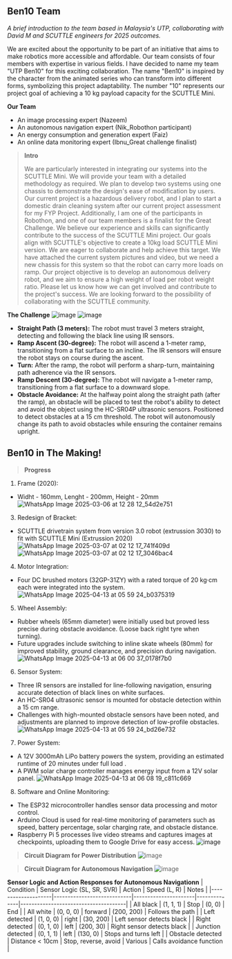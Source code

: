 ## Ben10 Team
_A brief introduction to the team based in Malaysia's UTP, collaborating with David M and SCUTTLE engineers for 2025 outcomes._

We are excited about the opportunity to be part of an initiative that aims to make robotics more accessible and affordable. Our team consists of four members with expertise in various fields. I have decided to name my team "UTP Ben10" for this exciting collaboration. The name "Ben10" is inspired by the character from the animated series who can transform into different forms, symbolizing this project adaptability. The number "10" represents our project goal of achieving a 10 kg payload capacity for the SCUTTLE Mini.

**Our Team**
* An image processing expert (Nazeem)
* An autonomous navigation expert (Nik_Robothon participant)
* An energy consumption and generation expert (Faiz)
* An online data monitoring expert (Ibnu_Great challenge finalist)

> **Intro**
> 
> We are particularly interested in integrating our systems into the SCUTTLE Mini. We will provide your team with a detailed methodology as required. We plan to develop two systems using one chassis to demonstrate the design's ease of modification by users. Our current project is a hazardous delivery robot, and I plan to start a domestic drain cleaning system after our current project assessment for my FYP Project.
Additionally, I am one of the participants in Robothon, and one of our team members is a finalist for the Great Challenge. We believe our experience and skills can significantly contribute to the success of the SCUTTLE Mini project.
Our goals align with SCUTTLE's objective to create a 10kg load SCUTTLE Mini version. We are eager to collaborate and help achieve this target. We have attached the current system pictures and video, but we need a new chassis for this system so that the robot can carry more loads on ramp. Our project objective is to develop an autonomous delivery robot, and we aim to ensure a high weight of load per robot weight ratio.
Please let us know how we can get involved and contribute to the project's success. We are looking forward to the possibility of collaborating with the SCUTTLE community.
>
> 

**The Challenge**
![image](https://github.com/user-attachments/assets/e183ad0a-6fa4-44ac-ab6a-77fcfa4f32dc)
![image](https://github.com/user-attachments/assets/ba596044-bf2f-4df3-a9e7-f7cbcedc5b7c)


* **Straight Path (3 meters):** The robot must travel 3 meters straight, detecting and following the black line using IR sensors.
* **Ramp Ascent (30-degree):** The robot will ascend a 1-meter ramp, transitioning from a flat surface to an incline. The IR sensors will ensure the robot stays on course during the ascent.
* **Turn:** After the ramp, the robot will perform a sharp-turn, maintaining path adherence via the IR sensors.
* **Ramp Descent (30-degree):** The robot will navigate a 1-meter ramp, transitioning from a flat surface to a downward slope.
* **Obstacle Avoidance:** At the halfway point along the straight path (after the ramp), an obstacle will be placed to test the robot's ability to detect and avoid the object using the HC-SR04P ultrasonic sensors. Positioned to detect obstacles at a 15 cm threshold. The robot will autonomously change its path to avoid obstacles while ensuring the container remains upright.


## Ben10 in The Making!
> **Progress**

1. Frame (2020):
* Widht - 160mm, Lenght - 200mm, Height - 20mm\
![WhatsApp Image 2025-03-06 at 12 28 12_54d2e751](https://github.com/user-attachments/assets/8a433e03-082a-4091-a33d-c3594a6976b0)
3. Redesign of Bracket:
* SCUTTLE drivetrain system from version 3.0 robot (extrussion 3030) to fit with SCUTTLE Mini (Extrussion 2020)\
![WhatsApp Image 2025-03-07 at 02 12 17_741f409d](https://github.com/user-attachments/assets/12f1cdc7-7353-4467-a8b5-14ebdfaf27b5)
![WhatsApp Image 2025-03-07 at 02 12 17_3046bac4](https://github.com/user-attachments/assets/07e0d67a-9078-429f-88a6-bf0de6aa4962)
4. Motor Integration:
* Four DC brushed motors (32GP-31ZY) with a rated torque of 20 kg·cm each were integrated into the system.
![WhatsApp Image 2025-04-13 at 05 59 24_b0375319](https://github.com/user-attachments/assets/aef2e7f3-fd2e-44ee-a83c-d587f52a0ef3)
5. Wheel Assembly:
* Rubber wheels (65mm diameter) were initially used but proved less precise during obstacle avoidance. (Loose back right tyre when turning).
* Future upgrades include switching to inline skate wheels (80mm) for improved stability, ground clearance, and precision during navigation.
![WhatsApp Image 2025-04-13 at 06 00 37_0178f7b0](https://github.com/user-attachments/assets/3059517d-da07-4dc4-823d-0ca82a4a914e)
6. Sensor System: 
* Three IR sensors are installed for line-following navigation, ensuring accurate detection of black lines on white surfaces.
* An HC-SR04 ultrasonic sensor is mounted for obstacle detection within a 15 cm range.
* Challenges with high-mounted obstacle sensors have been noted, and adjustments are planned to improve detection of low-profile obstacles.
![WhatsApp Image 2025-04-13 at 05 59 24_bd26e732](https://github.com/user-attachments/assets/60cb1737-04c0-48bc-b574-ba9d5c650324)
7. Power System:
* A 12V 3000mAh LiPo battery powers the system, providing an estimated runtime of 20 minutes under full load .
* A PWM solar charge controller manages energy input from a 12V solar panel.
![WhatsApp Image 2025-04-13 at 06 08 19_c811c669](https://github.com/user-attachments/assets/bf3fc5cc-54e6-4adf-9909-d9cca90547a3)
8. Software and Online Monitoring:
* The ESP32 microcontroller handles sensor data processing and motor control.
* Arduino Cloud is used for real-time monitoring of parameters such as speed, battery percentage, solar charging rate, and obstacle distance.
* Raspberry Pi 5 processes live video streams and captures images at checkpoints, uploading them to Google Drive for easy access.
![image](https://github.com/user-attachments/assets/074d29a6-4065-4282-ad5d-727482638f3b)

> **Circuit Diagram for Power Distribution**
![image](https://github.com/user-attachments/assets/879e07df-063e-479a-a3b8-9cb31f8b41f8)

> **Circuit Diagram for Autonomous Navigation**
![image](https://github.com/user-attachments/assets/aef6cf74-2227-4ffb-b10f-fd6bee6ff351)

**Sensor Logic and Action Responses for Autonomous Navigationn**
| Condition          | Sensor Logic (SL, SR, SVR) | Action               | Speed (L, R) | Notes                                |
|--------------------|----------------------------|----------------------|--------------|--------------------------------------|
| All black          | (1, 1, 1)                  | Stop                 | (0, 0)       | End                                  |
| All white          | (0, 0, 0)                  | forward              | (200, 200)   | Follows the path                     |
| Left detected      | (1, 0, 0)                  | right                | (30, 200)    | Left sensor detects black            |
| Right detected     | (0, 1, 0)                  | left                 | (200, 30)    | Right sensor detects black           |
| Junction detected  | (0, 1, 1)                  | left                 | (130, 0)     | Stops and turns left                 |
| Obstacle detected  | Distance < 10cm            | Stop, reverse, avoid | Various      | Calls avoidance function             |


